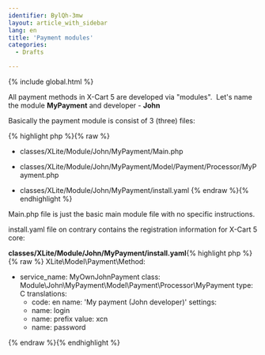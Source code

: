 ```yaml
---
identifier: BylQh-3mw
layout: article_with_sidebar
lang: en
title: 'Payment modules'
categories:
  - Drafts

---
```


{% include global.html %}

All payment methods in X-Cart 5 are developed via "modules".  Let's name the module **MyPayment** and developer - **John**

Basically the payment module is consist of 3 (three) files:

{% highlight php %}{% raw %}
- classes/XLite/Module/John/MyPayment/Main.php

- classes/XLite/Module/John/MyPayment/Model/Payment/Processor/MyPayment.php

- classes/XLite/Module/John/MyPayment/install.yaml
{% endraw %}{% endhighlight %}

Main.php file is just the basic main module file with no specific instructions.

install.yaml file on contrary contains the registration information for X-Cart 5 core:

**classes/XLite/Module/John/MyPayment/install.yaml**{% highlight php %}{% raw %}
XLite\Model\Payment\Method:
  - service_name: MyOwnJohnPayment
    class: Module\John\MyPayment\Model\Payment\Processor\MyPayment
    type: C
    translations:
      - code: en
        name: 'My payment (John developer)'
    settings:
      - name: login
      - name: prefix
        value: xcn
      - name: password

{% endraw %}{% endhighlight %}